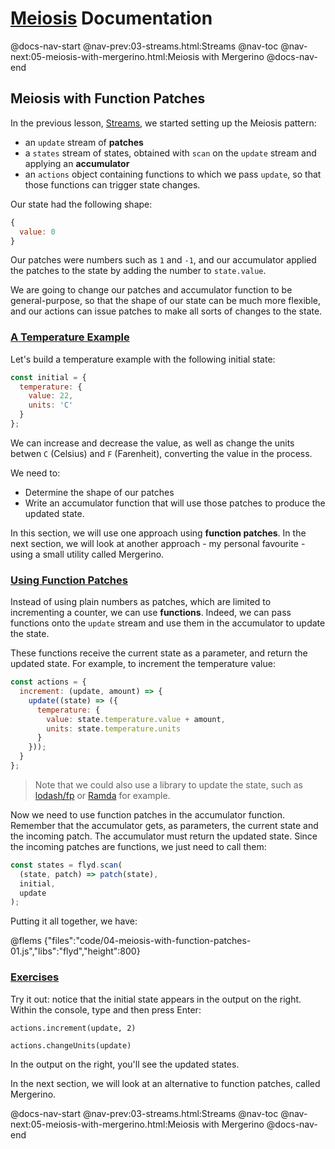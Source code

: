 # [Meiosis](https://meiosis.js.org) Documentation

@docs-nav-start
@nav-prev:03-streams.html:Streams
@nav-toc
@nav-next:05-meiosis-with-mergerino.html:Meiosis with Mergerino
@docs-nav-end

## Meiosis with Function Patches

In the previous lesson, [Streams](03-streams.html), we started setting up the Meiosis pattern:

- an `update` stream of **patches**
- a `states` stream of states, obtained with `scan` on the `update` stream and applying
an **accumulator**
- an `actions` object containing functions to which we pass `update`, so that those functions can
trigger state changes.

Our state had the following shape:

```js
{
  value: 0
}
```

Our patches were numbers such as `1` and `-1`, and our accumulator applied the patches to the state
by adding the number to `state.value`.

We are going to change our patches and accumulator function to be general-purpose, so that the shape
of our state can be much more flexible, and our actions can issue patches to make all sorts of
changes to the state.

<a name="temperature_example"></a>
### [A Temperature Example](#temperature_example)

Let's build a temperature example with the following initial state:

```js
const initial = {
  temperature: {
    value: 22,
    units: 'C'
  }
};
```

We can increase and decrease the value, as well as change the units betwen `C` (Celsius) and `F`
(Farenheit), converting the value in the process.

We need to:

- Determine the shape of our patches
- Write an accumulator function that will use those patches to produce the updated state.

In this section, we will use one approach using **function patches**. In the next section, we will
look at another approach - my personal favourite - using a small utility called Mergerino.

<a name="using_function_patches"></a>
### [Using Function Patches](#using_function_patches)

Instead of using plain numbers as patches, which are limited to incrementing a counter, we can use
**functions**. Indeed, we can pass functions onto the `update` stream and use them in the
accumulator to update the state.

These functions receive the current state as a parameter, and return the updated state. For example,
to increment the temperature value:

```js
const actions = {
  increment: (update, amount) => {
    update((state) => ({
      temperature: {
        value: state.temperature.value + amount,
        units: state.temperature.units
      }
    }));
  }
};
```

> Note that we could also use a library to update the state, such as
[lodash/fp](https://github.com/lodash/lodash/wiki/FP-Guide) or
[Ramda](https://ramdajs.com/) for example.

Now we need to use function patches in the accumulator function. Remember that the accumulator gets,
as parameters, the current state and the incoming patch. The accumulator must return the updated
state. Since the incoming patches are functions, we just need to call them:

```js
const states = flyd.scan(
  (state, patch) => patch(state),
  initial,
  update
);
```

Putting it all together, we have:

@flems {"files":"code/04-meiosis-with-function-patches-01.js","libs":"flyd","height":800}

<a name="exercises"></a>
### [Exercises](#exercises)

Try it out: notice that the initial state appears in the output on the right. Within the console,
type and then press Enter:

`actions.increment(update, 2)`

`actions.changeUnits(update)`

In the output on the right, you'll see the updated states.

In the next section, we will look at an alternative to function patches, called Mergerino.

@docs-nav-start
@nav-prev:03-streams.html:Streams
@nav-toc
@nav-next:05-meiosis-with-mergerino.html:Meiosis with Mergerino
@docs-nav-end

